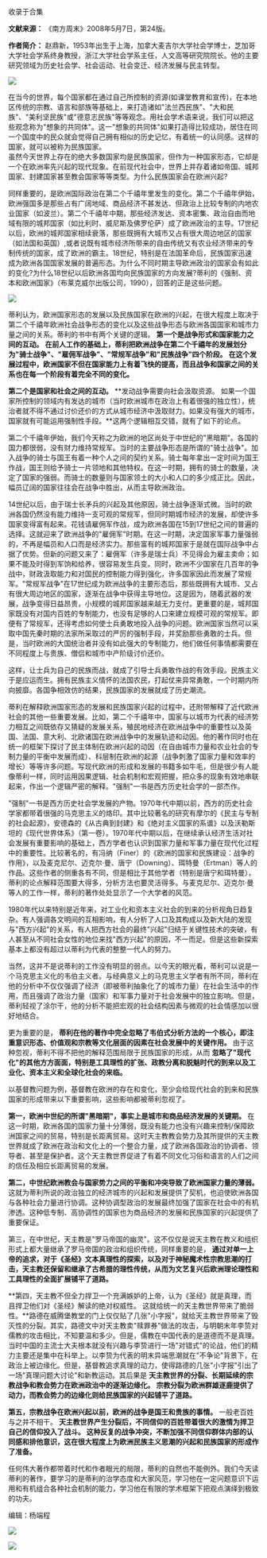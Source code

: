 

收录于合集

**文献来源：** 《南方周末》2008年5月7日，第24版。

 **作者简介：**
赵鼎新，1953年出生于上海，加拿大麦吉尔大学社会学博士，芝加哥大学社会学系终身教授，浙江大学社会学系主任，人文高等研究院院长。他的主要研究领域为历史社会学、社会运动、社会变迁、经济发展与民主转型。

![](/images/407/2.jpeg)

  

  

  

  
在当今的世界，每个国家都在通过自己所控制的资源(如课堂教育和宣传)，在本地区传统的宗教、语言和部族等基础上，来打造诸如"法兰西民族"、"大和民族"、"美利坚民族"或"德意志民族"等等观念。用社会学术语来说，我们可以把这些观念称为"想象的共同体"。这一"想象的共同体"如果打造得比较成功，居住在同一个国度中的民众就会觉得自己拥有相似的历史记忆，有着统一的认同感。这样的国家，就可以被称为民族国家。  
虽然今天世界上存在的绝大多数国家均是民族国家，但作为一种国家形态，它却是一个在欧洲率先兴起的现代现象。在前现代社会中，世界上并存着诸如帝国、城邦国家、封建国家甚至教会国家等等类型。为什么民族国家会在欧洲兴起?  

同样重要的，是欧洲国际政治在第二个千禧年里发生的变化。第二个千禧年伊始，欧洲强国多是那些占有广阔地域、商品经济不甚发达、但政治上比较专制的内地农业国家（如波兰）。第二个千禧年中期，那些经济发达、资本密集、政治自由而地域有限的城邦国家（如比利时、威尼斯及佛罗伦萨）成了欧洲政治的主导。17世纪以后，欧洲的城邦国家相续衰落，那些既拥有大城市又占有很大周边地区的国家（如法国和英国）,或者说既有城市经济所带来的自由传统又有农业经济带来的专制传统的国家，成了欧洲的霸主。18世纪，特别是在法国革命后，民族国家迅速成为欧洲各国国家发展的普遍形态。为什么不同时期主导欧洲政治的国家会有如此的变化?为什么18世纪以后欧洲各国均向民族国家的方向发展?蒂利的《强制、资本和欧洲国家》（布莱克威尔出版公司，1990），回答的正是这些问题。

  

![](/images/407/3.jpeg)

  

蒂利认为，欧洲国家形态的发展以及民族国家在欧洲的兴起，在很大程度上取决于第二个千禧年欧洲社会战争形态的变化以及这些战争形态与欧洲各国国家和城市力量之间的关系。蒂利的书中有两个关键的逻辑。
**第一个是战争形式和国家能力之间的互动。**
**在前人工作的基础上，蒂利把欧洲战争在第二个千禧年的发展划分为"骑士战争"、"雇佣军战争"、"常规军战争"和"民族战争"四个阶段。**
**在这个发展过程中，欧洲国家不但在国家能力上有着飞快的提高，而且战争和国家之间的关系也在每一个阶段有着完全不同的变化。**

  

 **第二个是国家和社会之间的互动。** **发动战争需要向社会汲取资源。
如果一个国家所控制的领域内有发达的城市（当时欧洲城市在政治上有着很强的独立性），统治者就不得不通过讨价还价的方式从城市经济中汲取财力。如果没有强大的城市，国家就有可能运用强制性手段。**这两个逻辑相互交错，就有了如下的论点。

  

第二个千禧年伊始，我们今天称之为欧洲的地区尚处于中世纪的"黑暗期"。各国的国力都很弱，没有财力维持常规军。当时的主要战争形态是所谓的"骑士战争"。加入战争的骑士与国王有着一种个人之间的契约关系。骑士每年拿出一定时间为国王作战，国王则给予骑士一片领地和其他特权。在这一时期，拥有的骑士的数量，决定了国家的强弱。而骑士的数量则与国家领土的大小和人口的多少成正比。因此，幅员辽阔的国家往往会在战争中胜出，从而主导欧洲政治。

  

14世纪以后，由于瑞士长矛兵的兴起及其他原因，骑士战争逐渐式微。当时的欧洲各国仍然没有能力维持一支可观的常规军，但同时期城市经济的发展，却使许多国家变得富有起来。花钱请雇佣军作战，成为欧洲各国在15到17世纪之间的普遍的选择。这就迎来了欧洲战争的"雇佣军"时期。在这一时期，决定国家军事力量强弱的，不再是幅员和人口而是经济实力。那些富有的城邦国家于是就在国际战争中占据了优势。但新的问题又来了：雇佣军（许多是瑞士兵）不见得会为雇主卖命；如果不能及时得到军饷和给养，很容易发生兵变。同时，欧洲不少国家在几百年的争战中，财政汲取能力和对国民的控制能力得到强化，许多国家因此而发展了常规军。"常规军战争"在17世纪成为欧洲战争的主要形态后，那些既拥有大城市、又占有很大周边地区的国家，逐渐在战争中获得主导地位。这是因为，随着武器的发展，战争变得日益昂贵，小规模的城邦国家越来越无力支付。更重要的是，城邦国家既没有对国内百姓的专制能力，也没有足够的人口来建立规模可观的常规军。即便有了常规军，还得考虑如何使士兵勇敢地投入战争的问题。欧洲国家当然可以采取中国先秦时期的法家所采取过的严厉的强制手段，并奖励那些勇敢的士兵。但是，当时欧洲的大国统治者并没有如此强大的专制能力，他们做任何事情都需要在不同程度上与贵族、僧侣和城市中产阶级讨价还价。

  

这样，让士兵为自己的民族而战，就成了引导士兵勇敢作战的有效手段。民族主义于是应运而生。拥有民族主义情怀的法国农民，打起仗来异常勇敢，一个时期内所向披靡。各国争相效仿的结果，民族国家的发展就成了历史潮流。

  

蒂利在解释欧洲国家形态的发展和民族国家兴起的过程中，还附带解释了近代欧洲社会的其他一些重要发展。比如，第二个千禧年中，国家与以城市为代表的经济势力相互之间既依存又猜疑的发展关系，殖民地经济在欧洲战争中的重要性以及英国、法国、意大利、北欧诸国在欧洲战争中的发展轨迹和动因。他的著作同时也在统一的框架下探讨了民主体制在欧洲兴起的动因（在自由城市力量和农业社会的专制力量的平衡中发展而成）、科层制在欧洲的起源（战争刺激了国家力量和效率的增长）等等许多问题。写现代欧洲的形成和发展的书籍多如牛毛，但是很少有人能像蒂利一样，同时运用因果逻辑、社会机制和宏观把握，把众多的现象有效地串联起来，作出一个逻辑严密的解释。"强制"一书是西方历史社会学的一部杰作。

  

"强制"一书是西方历史社会学发展的产物。1970年代中期以前，西方的历史社会学家都带着很强的马克思主义的烙印。其中比较著名的研究有摩尔的《民主与专制的社会起源》，安德森的《从古典到封建》和《绝对主义国家的系谱》以及沃勒斯坦的《现代世界体系》（第一卷）。1970年代中期以后，在继续承认经济生活对社会发展有重要影响的基础上，西方学者也认识到国家力量和军事力量在现代化过程中的重要性。比较著名的，有冯纳（Finer）的《欧洲的国家和民族建设：战争的作用》，以及麦克尼尔、迈克尔·曼、唐宁（Downing）、珥特曼（Ertman）等人的作品。这些作者的侧重各有不同，但是相比于其他学者（特别是唐宁和珥特曼），蒂利的论点解释范围要大得多，分析方法也要灵活得多。与麦克尼尔、迈克尔·曼等人的工作一样，蒂利的著作处处显示了一个大学者的风范。

  

1980年代以来特别是近年来，对工业化和资本主义社会的到来的分析视角日趋复杂。有人强调各文明间的互相影响，有人分析了人口及其构成以及新大陆的发现与"西方兴起"的关系，有人把西方社会的最终"兴起"归结于关键性技术的突破，有人甚至从不同社会女性的地位来找"西方兴起"的原因，不一而足。但是这些新探索基本上都没有超过以蒂利为代表的整整一代人的努力。

  

当然，这并不是说蒂利的工作没有明显的弱点。以今天的眼光看，蒂利可以说是一个马克思主义化的韦伯主义者。与经典意义上的马克思主义学者有所不同，蒂利在他的分析中不仅仅强调了经济（即被蒂利抽象化了的城市力量）在社会生活中的作用，而且强调了政治力量（国家）和军事力量对于社会发展中的独立影响。但是，蒂利轻视了涂尔干，他的分析不能把宏观的社会结构因素与微观的社会情感加以很好地结合。

  

更为重要的是， **蒂利在他的著作中完全忽略了韦伯式分析方法的一个核心，即注重意识形态、价值观和宗教等文化层面的因素在社会发展中的关键作用。**
由于这种忽视，蒂利不得不把他的解释范围局限于民族国家的形成，从而
**忽略了"现代化"的其他方方面面，特别是工具理性的扩张、政教分离和脱魅时代的到来以及工业化、资本主义和全球化社会的来临。**

  

以基督教问题为例，基督教在欧洲的存在和变化，至少会给现代社会的到来和民族国家的形成带来以下重要影响，这些影响都被蒂利忽视了。

  

 **第一，欧洲中世纪的所谓"黑暗期"，事实上是城市和商品经济发展的关键期。**
在这一时期，欧洲各国的国家力量十分薄弱，既没有能力也没有兴趣来控制/保障欧洲国家之间的贸易，特别是长距离贸易。这时天主教教会势力及其所提供的天主教世界就成了欧洲在政治和文化上的一个整合力量，成了欧洲各国政治的协调者、领导者、甚至是保护者。这个天主教世界促进了有着不同文化习俗和语言的人们之间的信任及相应长距离贸易的发展。

  

 **第二，中世纪欧洲教会与国家势力之间的平衡和冲突导致了欧洲国家力量的薄弱。**
这就为蒂利所说的政治独立的经济城市的兴起和发展提供了契机，也迫使欧洲各国与各种社会力量进行协调。这种协调型政治的发展最终加强了国家在社会中的有机渗透。这种低专制、高协调性的国家也为商品经济的发展和民族国家的兴起提供了重要保证。

  

第三，在中世纪，天主教是"罗马帝国的幽灵"。这不仅仅是说天主教在教义和组织形式上都大量继承了罗马帝国的政治和组织传统，同样重要的是，
**通过对单一上帝的追求，对于《圣经》文本真理性的探索，以及对于神秘魔术性宗教思潮的打击，天主教还保留和继承了古希腊的理性传统，从而为文艺复兴后欧洲理论理性和工具理性的全面扩展铺平了道路。**

  

 **第四，天主教不但全力捍卫一个充满嫉妒的上帝，认为《圣经》就是真理，而且捍卫他们对《圣经》解读的绝对权威性。
这就给统一的天主教世界带来了脆弱性。**路德在威腾堡教堂的门上仅仅贴了几张"小字报"，就给天主教世界带来了毁灭性的分裂。其实，路德文中对天主教卖"赎罪券"做法的攻击，与明朝末年李贽对儒教的攻击相比，不知要温和多少。但是，儒教在中国代表的是道德而不是真理。当时中国的主流士大夫根本就没有兴趣与李贽进行一场"对错式"的论战，他们的精力主要还是集中在科举上。以李贽为代表的明末异端思潮就在"不争论"背景下，在政治上被边缘化。但是，基督教追求真理的动力，使得路德的几张"小字报"引出了一场"真理问题大讨论"和新教运动。其后果是
**天主教世界的分裂、长期延续的宗教战争和教会势力在欧洲政治中的逐渐边缘化。**
**宗教分裂为欧洲群雄逐鹿提供了动力，而教会势力的边缘化则给民族国家的兴起铺平了道路。**

  

 **第五，宗教战争在欧洲兴起以前，欧洲的战争是国王和贵族的事情。** 一般老百姓与之并不相干。
**天主教世界产生分裂后，不同信仰的百姓带着很大的激情为捍卫自己的信仰投入了战斗。
这种反复的战争冲突，不断加强不同信仰群体内部的认同感和排他意识，这在很大程度上为欧洲民族主义思潮的兴起和民族国家的形成作了准备。**

  

任何伟大著作都带着时代和作者眼光的局限，蒂利的自然也不能例外。我们今天读蒂利的著作，要学习的是蒂利的治学态度和大家风范，学习他在一定问题意识下运用和有机组合各种社会机制的能力，学习他在有限的学术框架下把观点演绎到极致的功夫。

  

编辑：杨端程

  

  
![](/images/407/4.jpeg)

  

![](/images/407/5.jpeg)

  

